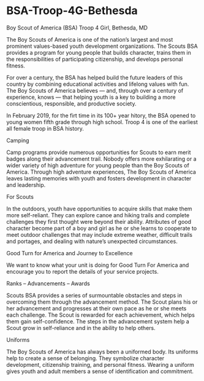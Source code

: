 # BSA-Troop-4G-Bethesda
Boy Scout of America (BSA) Troop 4 Girl, Bethesda, MD 

The Boy Scouts of America is one of the nation’s largest and most prominent values-based youth development organizations. The Scouts BSA provides a program for young people that builds character, trains them in the responsibilities of participating citizenship, and develops personal fitness.

For over a century, the BSA has helped build the future leaders of this country by combining educational activities and lifelong values with fun. The Boy Scouts of America believes — and, through over a century of experience, knows — that helping youth is a key to building a more conscientious, responsible, and productive society.

In February 2019, for the firt time in its 100+ year hitory, the BSA opened to young women fifth grade through high school. Troop 4 is one of the earliest all female troop in BSA history. 

Camping

Camp programs provide numerous opportunities for Scouts to earn merit badges along their advancement trail. Nobody offers more exhilarating or a wider variety of high adventure for young people than the Boy Scouts of America. Through high adventure experiences, The Boy Scouts of America leaves lasting memories with youth and fosters development in character and leadership.

For Scouts

In the outdoors, youth have opportunities to acquire skills that make them more self-reliant. They can explore canoe and hiking trails and complete challenges they first thought were beyond their ability. Attributes of good character become part of a boy and girl as he or she learns to cooperate to meet outdoor challenges that may include extreme weather, difficult trails and portages, and dealing with nature’s unexpected circumstances.

Good Turn for America and Journey to Excellence

We want to know what your unit is doing for Good Turn For America and encourage you to report the details of your service projects.

Ranks – Advancements – Awards

Scouts BSA provides a series of surmountable obstacles and steps in overcoming them through the advancement method. The Scout plans his or her advancement and progresses at their own pace as he or she meets each challenge. The  Scout is rewarded for each achievement, which helps them gain self-confidence. The steps in the advancement system help a Scout grow in self-reliance and in the ability to help others.

Uniforms

The Boy Scouts of America has always been a uniformed body. Its uniforms help to create a sense of belonging. They symbolize character development, citizenship training, and personal fitness. Wearing a uniform gives youth and adult members a sense of identification and commitment.
